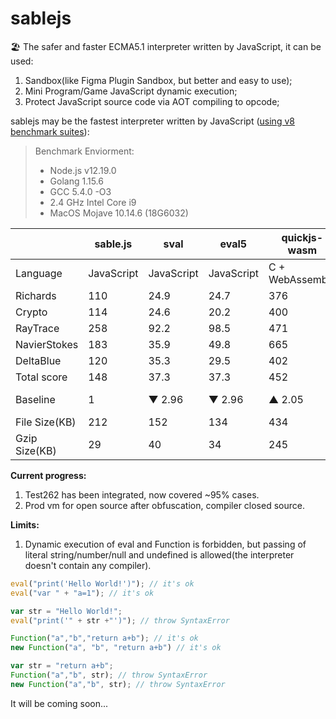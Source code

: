 # sablejs

🏖️ The safer and faster ECMA5.1 interpreter written by JavaScript, it can be used:
1. Sandbox(like Figma Plugin Sandbox, but better and easy to use);
2. Mini Program/Game JavaScript dynamic execution;
3. Protect JavaScript source code via AOT compiling to opcode;

sablejs may be the fastest interpreter written by JavaScript ([using v8 benchmark suites](https://github.com/mozilla/arewefastyet/tree/master/benchmarks/v8-v7)):

> Benchmark Enviorment: 
> * Node.js v12.19.0
> * Golang 1.15.6
> * GCC 5.4.0 -O3
> * 2.4 GHz Intel Core i9
> * MacOS Mojave 10.14.6 (18G6032)

|     | sable.js  | sval  | eval5  | quickjs-wasm  | goja |
|  ----  | ----  | ----  | ----  | ----  |  ----  |
| Language  | JavaScript | JavaScript | JavaScript | C + WebAssembly | Golang |
| Richards  | 110 | 24.9 | 24.7 | 376 |  208 |
| Crypto  | 114 | 24.6 | 20.2 | 400 | 104 |
| RayTrace  | 258 | 92.2 | 98.5 | 471 |  294 |
| NavierStokes  | 183 | 35.9 | 49.8 | 665 |  191 |
| DeltaBlue  | 120 | 35.3 | 29.5 | 402 |  276 |
| Total score  | 148 | 37.3 | 37.3 | 452 | 202 |
| Baseline  | 1 |  ▼ 2.96 | ▼ 2.96 | ▲ 2.05 | ▲ 0.36 |
| File Size(KB)  | 212 | 152 | 134 | 434 | - | - | - |
| Gzip Size(KB) | 29 | 40 | 34 | 245 | - | - | - |

**Current progress:**
1. Test262 has been integrated, now covered ~95% cases.
2. Prod vm for open source after obfuscation, compiler closed source.

**Limits:**
1. Dynamic execution of eval and Function is forbidden, but passing of literal string/number/null and undefined is allowed(the interpreter doesn't contain any compiler).
```javascript
eval("print('Hello World!')"); // it's ok
eval("var " + "a=1"); // it's ok

var str = "Hello World!";
eval("print('" + str +"')"); // throw SyntaxError

Function("a","b","return a+b"); // it's ok
new Function("a", "b", "return a+b") // it's ok

var str = "return a+b";
Function("a","b", str); // throw SyntaxError
new Function("a","b", str); // throw SyntaxError
```

It will be coming soon...
